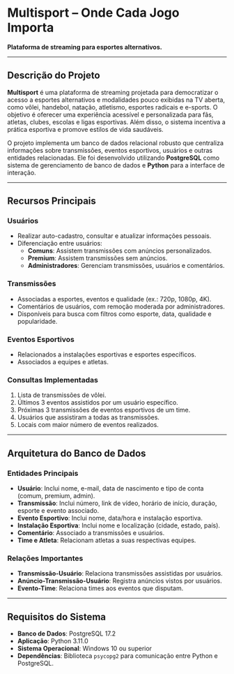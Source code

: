 # **Multisport – Onde Cada Jogo Importa**
**Plataforma de streaming para esportes alternativos.**

---

## **Descrição do Projeto**
**Multisport** é uma plataforma de streaming projetada para democratizar o acesso a esportes alternativos e modalidades pouco exibidas na TV aberta, como vôlei, handebol, natação, atletismo, esportes radicais e e-sports. O objetivo é oferecer uma experiência acessível e personalizada para fãs, atletas, clubes, escolas e ligas esportivas. Além disso, o sistema incentiva a prática esportiva e promove estilos de vida saudáveis.

O projeto implementa um banco de dados relacional robusto que centraliza informações sobre transmissões, eventos esportivos, usuários e outras entidades relacionadas. Ele foi desenvolvido utilizando **PostgreSQL** como sistema de gerenciamento de banco de dados e **Python** para a interface de interação.

---

## **Recursos Principais**

### **Usuários**
- Realizar auto-cadastro, consultar e atualizar informações pessoais.
- Diferenciação entre usuários:
  - **Comuns**: Assistem transmissões com anúncios personalizados.
  - **Premium**: Assistem transmissões sem anúncios.
  - **Administradores**: Gerenciam transmissões, usuários e comentários.

### **Transmissões**
- Associadas a esportes, eventos e qualidade (ex.: 720p, 1080p, 4K).
- Comentários de usuários, com remoção moderada por administradores.
- Disponíveis para busca com filtros como esporte, data, qualidade e popularidade.

### **Eventos Esportivos**
- Relacionados a instalações esportivas e esportes específicos.
- Associados a equipes e atletas.

### **Consultas Implementadas**
1. Lista de transmissões de vôlei.
2. Últimos 3 eventos assistidos por um usuário específico.
3. Próximas 3 transmissões de eventos esportivos de um time.
4. Usuários que assistiram a todas as transmissões.
5. Locais com maior número de eventos realizados.

---

## **Arquitetura do Banco de Dados**

### **Entidades Principais**
- **Usuário**: Inclui nome, e-mail, data de nascimento e tipo de conta (comum, premium, admin).
- **Transmissão**: Inclui número, link de vídeo, horário de início, duração, esporte e evento associado.
- **Evento Esportivo**: Inclui nome, data/hora e instalação esportiva.
- **Instalação Esportiva**: Inclui nome e localização (cidade, estado, país).
- **Comentário**: Associado a transmissões e usuários.
- **Time e Atleta**: Relacionam atletas a suas respectivas equipes.

### **Relações Importantes**
- **Transmissão-Usuário**: Relaciona transmissões assistidas por usuários.
- **Anúncio-Transmissão-Usuário**: Registra anúncios vistos por usuários.
- **Evento-Time**: Relaciona times aos eventos que disputam.

---

## **Requisitos do Sistema**
- **Banco de Dados**: PostgreSQL 17.2
- **Aplicação**: Python 3.11.0
- **Sistema Operacional**: Windows 10 ou superior
- **Dependências**: Biblioteca `psycopg2` para comunicação entre Python e PostgreSQL.
